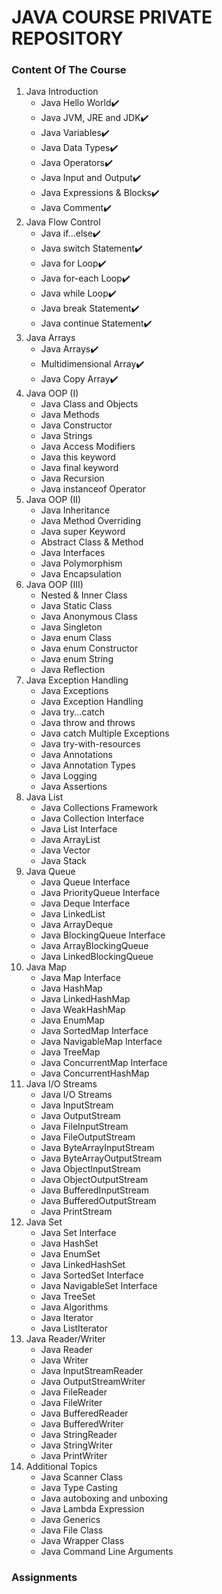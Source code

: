 # JAVA COURSE PRIVATE REPOSITORY
### Content Of The Course
1. Java Introduction
    - Java Hello World:heavy_check_mark:
    - Java JVM, JRE and JDK:heavy_check_mark:
    - Java Variables:heavy_check_mark:
    - Java Data Types:heavy_check_mark:
    - Java Operators:heavy_check_mark:
    - Java Input and Output:heavy_check_mark:
    - Java Expressions & Blocks:heavy_check_mark:
    - Java Comment:heavy_check_mark:
2. Java Flow Control
    - Java if...else:heavy_check_mark:
    - Java switch Statement:heavy_check_mark:
    - Java for Loop:heavy_check_mark:
    - Java for-each Loop:heavy_check_mark:
    - Java while Loop:heavy_check_mark:
    - Java break Statement:heavy_check_mark:
    - Java continue Statement:heavy_check_mark:
3. Java Arrays
    - Java Arrays:heavy_check_mark:
    - Multidimensional Array:heavy_check_mark:
    - Java Copy Array:heavy_check_mark:
4. Java OOP (I)
    - Java Class and Objects
    - Java Methods
    - Java Constructor
    - Java Strings
    - Java Access Modifiers
    - Java this keyword
    - Java final keyword
    - Java Recursion
    - Java instanceof Operator
5. Java OOP (II)
    - Java Inheritance
    - Java Method Overriding
    - Java super Keyword
    - Abstract Class & Method
    - Java Interfaces
    - Java Polymorphism
    - Java Encapsulation
6. Java OOP (III)
    - Nested & Inner Class
    - Java Static Class
    - Java Anonymous Class
    - Java Singleton
    - Java enum Class
    - Java enum Constructor
    - Java enum String
    - Java Reflection
7. Java Exception Handling
    - Java Exceptions
    - Java Exception Handling
    - Java try...catch
    - Java throw and throws
    - Java catch Multiple Exceptions
    - Java try-with-resources
    - Java Annotations
    - Java Annotation Types
    - Java Logging
    - Java Assertions
8. Java List
    - Java Collections Framework
    - Java Collection Interface
    - Java List Interface
    - Java ArrayList
    - Java Vector
    - Java Stack
9. Java Queue
    - Java Queue Interface
    - Java PriorityQueue Interface
    - Java Deque Interface
    - Java LinkedList
    - Java ArrayDeque
    - Java BlockingQueue Interface
    - Java ArrayBlockingQueue
    - Java LinkedBlockingQueue
10. Java Map
    - Java Map Interface
    - Java HashMap
    - Java LinkedHashMap
    - Java WeakHashMap
    - Java EnumMap
    - Java SortedMap Interface
    - Java NavigableMap Interface
    - Java TreeMap
    - Java ConcurrentMap Interface
    - Java ConcurrentHashMap
11. Java I/O Streams
    - Java I/O Streams
    - Java InputStream
    - Java OutputStream
    - Java FileInputStream
    - Java FileOutputStream
    - Java ByteArrayInputStream
    - Java ByteArrayOutputStream
    - Java ObjectInputStream
    - Java ObjectOutputStream
    - Java BufferedInputStream
    - Java BufferedOutputStream
    - Java PrintStream
12. Java Set
    - Java Set Interface
    - Java HashSet
    - Java EnumSet
    - Java LinkedHashSet
    - Java SortedSet Interface
    - Java NavigableSet Interface
    - Java TreeSet
    - Java Algorithms
    - Java Iterator
    - Java ListIterator
13. Java Reader/Writer
    - Java Reader
    - Java Writer
    - Java InputStreamReader
    - Java OutputStreamWriter
    - Java FileReader
    - Java FileWriter
    - Java BufferedReader
    - Java BufferedWriter
    - Java StringReader
    - Java StringWriter
    - Java PrintWriter
14. Additional Topics
    - Java Scanner Class
    - Java Type Casting
    - Java autoboxing and unboxing
    - Java Lambda Expression
    - Java Generics
    - Java File Class
    - Java Wrapper Class
    - Java Command Line Arguments

### Assignments
